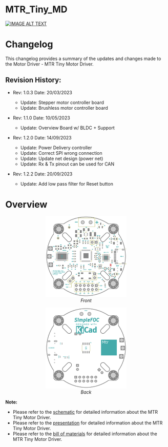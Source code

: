 # MTR_Tiny_MD
<p align="center">

 [![IMAGE ALT TEXT](http://img.youtube.com/vi/xt2y6jAOXSE/0.jpg)](https://www.youtube.com/watch?v=xt2y6jAOXSE "DRV8316 + RP2040 | SimpleFOC | MTR Tiny Motor Driver")

</p>

# Changelog

This changelog provides a summary of the updates and changes made to the Motor Driver - MTR Tiny Motor Driver.

## Revision History:

- Rev: 1.0.3 Date: 20/03/2023
    - Update: Stepper motor controller board
    - Update: Brushless motor controller board

- Rev: 1.1.0 Date: 10/05/2023
    - Update: Overview Board w/ BLDC + Support

- Rev: 1.2.0 Date: 14/09/2023
    - Update: Power Delivery controller
    - Update: Correct SPI wrong connection
    - Update: Update net design (power net)
    - Update: Rx & Tx pinout can be used for CAN

- Rev: 1.2.2 Date: 20/09/2023
    - Update: Add low pass filter for Reset button

# Overview

<p align="center">
    <a>
        <img src="Images/MTR_Tiny_MD.F.png" width="50%" height="50%">
    </a>
    <br>
    <em>Front</em>
</p>

<p align="center">
    <a>
        <img src="Images/MTR_Tiny_MD.B.png" width="50%" height="50%">
    </a>
    <br>
    <em>Back</em>
</p>


**Note:** 
- Please refer to the [schematic](Docs/MTR_Tiny_MD.pdf) for detailed information about the MTR Tiny Motor Driver.
- Please refer to the [presentation](Docs/MTR_MD.pdf) for detailed information about the MTR Tiny Motor Driver.
- Please refer to the [bill of materials](Hardware\MTR_Tiny_MD\bom/bom.html) for detailed information about the MTR Tiny Motor Driver.
